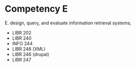 # Competency E

E. design, query, and evaluate information retrieval systems;

- LIBR 202
- LIBR 240
- INFO 244
- LIBR 246 (XML)
- LIBR 246 (drupal)
- LIBR 247